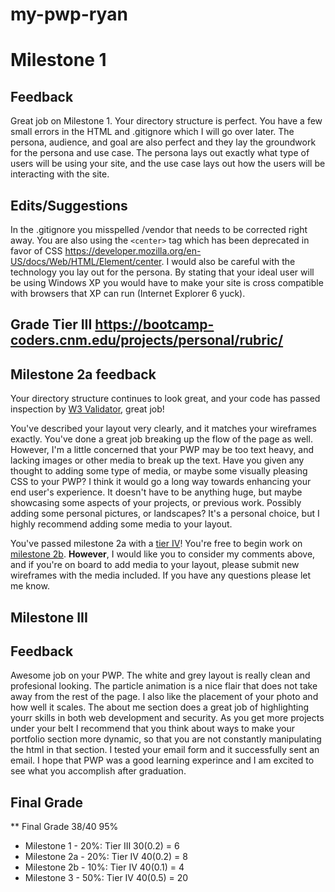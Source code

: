 # my-pwp-ryan

# Milestone 1

## Feedback 

Great job on Milestone 1. Your directory structure is perfect. You have a few small errors in the HTML and .gitignore which I will go over later.  The persona, audience, and goal are also perfect and they lay the groundwork for the persona and use case. The persona lays out exactly what type of users will be using your site, and the use case lays out how the users will be interacting with the site. 

## Edits/Suggestions  

In the .gitignore  you misspelled /vendor that needs to be corrected right away.  You are also using the `<center>` tag which has been deprecated in favor of CSS https://developer.mozilla.org/en-US/docs/Web/HTML/Element/center. I would also be careful with the technology you lay out for the persona. By stating that your ideal user will be using Windows XP you would have to make your site is cross compatible with browsers that XP can run (Internet Explorer 6 yuck).

## Grade Tier III https://bootcamp-coders.cnm.edu/projects/personal/rubric/

## Milestone 2a feedback

Your directory structure continues to look great, and your code has passed inspection by [W3 Validator](https://validator.w3.org/nu/?acceptlanguage=&doc=https%3A%2F%2Fbootcamp-coders.cnm.edu%2F~jhenson9%2Fmy-pwp-ryan%2Fpublic_html%2Fdocumentation%2Fmilestone-2.php), great job!

You've described your layout very clearly, and it matches your wireframes exactly. You've done a great job breaking up the flow of the page as well. However, I'm a little concerned that your PWP may be too text heavy, and lacking images or other media to break up the text. Have you given any thought to adding some type of media, or maybe some visually pleasing CSS to your PWP? I think it would go a long way towards enhancing your end user's experience. It doesn't have to be anything huge, but maybe showcasing some aspects of your projects, or previous work. Possibly adding some personal pictures, or landscapes? It's a personal choice, but I highly recommend adding some media to your layout.

You've passed milestone 2a with a [tier IV](https://bootcamp-coders.cnm.edu/projects/personal/rubric/)! You're free to begin work on [milestone 2b](https://bootcamp-coders.cnm.edu/projects/personal/milestone-two/). **However**, I would like you to consider my comments above, and if you're on board to add media to your layout, please submit new wireframes with the media included. If you have any questions please let me know.

## Milestone III

## Feedback
Awesome job on your PWP. The white and grey layout is really clean and profesional looking. The particle animation is a nice flair that does not take away from the rest of the page. I also like the placement of your photo and how well it scales. The about me section does a great job of highlighting yourr skills in both web development and security. As you get more projects under your belt I recommend that you think about ways to make your portfolio section more dynamic, so that you are not constantly manipulating the html in that section. I tested your email form and it successfully sent an email. I hope that PWP was a good learning experince and I am excited to see what you accomplish after graduation.

## Final Grade 

** Final Grade 38/40 95%

- Milestone 1 - 20%: Tier III 30(0.2) = 6
- Milestone 2a - 20%: Tier IV 40(0.2) = 8
- Milestone 2b - 10%: Tier IV 40(0.1) = 4
- Milestone 3 - 50%: Tier IV 40(0.5) = 20
